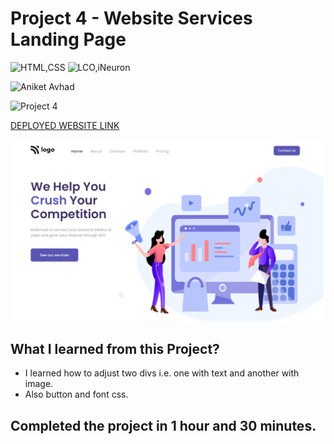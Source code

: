 # Project 4 - Website Services Landing Page

![HTML,CSS](https://img.shields.io/badge/HTML-CSS-red?style=for-the-badge)  ![LCO,iNeuron](https://img.shields.io/badge/LCO-iNeuron-orange?style=for-the-badge)

![Aniket Avhad](https://img.shields.io/badge/-Aniket%20Avhad-lightgrey?style=for-the-badge)

![Project 4](https://img.shields.io/badge/Project-4-brightgreen?style=for-the-badge) 

[DEPLOYED WEBSITE LINK](https://fsbproject4.netlify.app/)



![P4](./P4.png)

## What I learned from this Project?

- I learned how to adjust two divs i.e. one with text and another with image.
- Also button and font css.

## Completed the project in **1 hour and 30 minutes**.